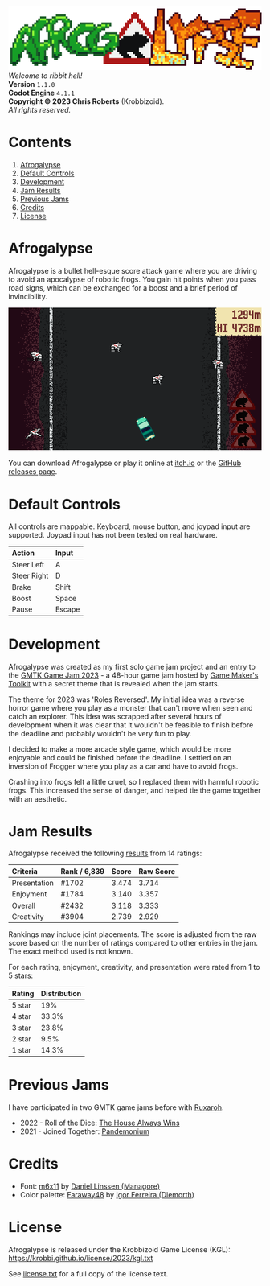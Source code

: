 [![Afrogalypse logo.](/etc/images/logo.png)](/readme.md)  
_Welcome to ribbit hell!_  
__Version__ `1.1.0`  
__Godot Engine__ `4.1.1`  
__Copyright &copy; 2023 Chris Roberts__ (Krobbizoid).  
_All rights reserved._

# Contents
1. [Afrogalypse](#afrogalypse)
2. [Default Controls](#default-controls)
3. [Development](#development)
4. [Jam Results](#jam-results)
5. [Previous Jams](#previous-jams)
6. [Credits](#credits)
7. [License](#license)

# Afrogalypse
Afrogalypse is a bullet hell-esque score attack game where you are driving to
avoid an apocalypse of robotic frogs. You gain hit points when you pass road
signs, which can be exchanged for a boost and a brief period of invincibility.

[![Afrogalypse gameplay.](/etc/images/gameplay.png)](
https://krobbizoid.itch.io/afrogalypse)

You can download Afrogalypse or play it online at
[itch.io](https://krobbizoid.itch.io/afrogalypse) or the
[GitHub releases page](https://github.com/krobbi/afrogalypse/releases).

# Default Controls
All controls are mappable. Keyboard, mouse button, and joypad input are
supported. Joypad input has not been tested on real hardware.

| Action      | Input  |
| :---------- | :----- |
| Steer Left  | A      |
| Steer Right | D      |
| Brake       | Shift  |
| Boost       | Space  |
| Pause       | Escape |

# Development
Afrogalypse was created as my first solo game jam project and an entry to the
[GMTK Game Jam 2023](https://itch.io/jam/gmtk-2023) - a 48-hour game jam hosted
by [Game Maker's Toolkit](https://www.youtube.com/@GMTK) with a secret theme
that is revealed when the jam starts.

The theme for 2023 was 'Roles Reversed'. My initial idea was a reverse horror
game where you play as a monster that can't move when seen and catch an
explorer. This idea was scrapped after several hours of development when it was
clear that it wouldn't be feasible to finish before the deadline and probably
wouldn't be very fun to play.

I decided to make a more arcade style game, which would be more enjoyable and
could be finished before the deadline. I settled on an inversion of Frogger
where you play as a car and have to avoid frogs.

Crashing into frogs felt a little cruel, so I replaced them with harmful
robotic frogs. This increased the sense of danger, and helped tie the game
together with an aesthetic.

# Jam Results
Afrogalypse received the following
[results](https://itch.io/jam/gmtk-2023/rate/2155249) from 14 ratings:

| Criteria     | Rank / 6,839 | Score | Raw Score |
| :----------- | :----------- | :---- | :-------- |
| Presentation | #1702        | 3.474 | 3.714     |
| Enjoyment    | #1784        | 3.140 | 3.357     |
| Overall      | #2432        | 3.118 | 3.333     |
| Creativity   | #3904        | 2.739 | 2.929     |

Rankings may include joint placements. The score is adjusted from the raw score
based on the number of ratings compared to other entries in the jam. The exact
method used is not known.

For each rating, enjoyment, creativity, and presentation were rated from 1 to 5
stars:

| Rating | Distribution |
| :----- | :----------- |
| 5 star | 19%          |
| 4 star | 33.3%        |
| 3 star | 23.8%        |
| 2 star | 9.5%         |
| 1 star | 14.3%        |

# Previous Jams
I have participated in two GMTK game jams before with
[Ruxaroh](https://github.com/ruxaroh).

* 2022 - Roll of the Dice:
[The House Always Wins](https://ruxaroh.itch.io/the-house-always-wins)
* 2021 - Joined Together:
[Pandemonium](https://ruxaroh.itch.io/pandemonium)

# Credits
* Font: [m6x11](https://managore.itch.io/m6x11) by
[Daniel Linssen (Managore)](https://twitter.com/managore)
* Color palette: [Faraway48](https://lospec.com/palette-list/faraway48) by
[Igor Ferreira (Diemorth)](https://twitter.com/diemorth)

# License
Afrogalypse is released under the Krobbizoid Game License (KGL):  
https://krobbi.github.io/license/2023/kgl.txt

See [license.txt](/license.txt) for a full copy of the license text.
